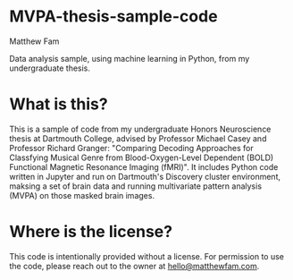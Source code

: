 # MVPA-thesis-sample-code

Matthew Fam

Data analysis sample, using machine learning in Python, from my undergraduate thesis.

What is this?
==
This is a sample of code from my undergraduate Honors Neuroscience thesis at Dartmouth College, advised by Professor Michael Casey and Professor Richard Granger: "Comparing Decoding Approaches for Classfying Musical Genre from Blood-Oxygen-Level Dependent (BOLD) Functional Magnetic Resonance Imaging (fMRI)". It includes Python code written in Jupyter and run on Dartmouth's Discovery cluster environment, maksing a set of brain data and running multivariate pattern analysis (MVPA) on those masked brain images.

Where is the license?
==
This code is intentionally provided without a license. For permission to use the code, please reach out to the owner at <hello@matthewfam.com>.
